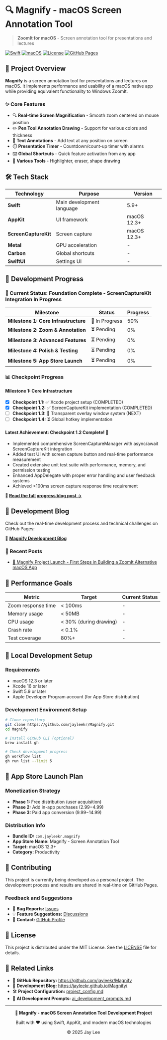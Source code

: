 # 🔍 Magnify - macOS Screen Annotation Tool

> **ZoomIt for macOS** - Screen annotation tool for presentations and lectures

[![Swift](https://img.shields.io/badge/Swift-5.9+-FA7343?style=for-the-badge&logo=swift&logoColor=white)](https://developer.apple.com/swift/)
[![macOS](https://img.shields.io/badge/macOS-12.3+-000000?style=for-the-badge&logo=apple&logoColor=white)](https://developer.apple.com/macos/)
[![License](https://img.shields.io/badge/License-MIT-blue?style=for-the-badge)](LICENSE)
[![GitHub Pages](https://img.shields.io/badge/GitHub%20Pages-Live-brightgreen?style=for-the-badge&logo=github)](https://jayleekr.github.io/Magnify/)

## 🎯 Project Overview

**Magnify** is a screen annotation tool for presentations and lectures on macOS. It implements performance and usability of a macOS native app while providing equivalent functionality to Windows ZoomIt.

### ✨ Core Features

- 🔍 **Real-time Screen Magnification** - Smooth zoom centered on mouse position
- ✏️ **Pen Tool Annotation Drawing** - Support for various colors and thickness
- 📝 **Text Annotations** - Add text at any position on screen
- ⏱️ **Presentation Timer** - Countdown/count-up timer with alarms
- ⌨️ **Global Shortcuts** - Quick feature activation from any app
- 🎨 **Various Tools** - Highlighter, eraser, shape drawing

## 🛠️ Tech Stack

| Technology | Purpose | Version |
|------------|---------|---------|
| **Swift** | Main development language | 5.9+ |
| **AppKit** | UI framework | macOS 12.3+ |
| **ScreenCaptureKit** | Screen capture | macOS 12.3+ |
| **Metal** | GPU acceleration | - |
| **Carbon** | Global shortcuts | - |
| **SwiftUI** | Settings UI | - |

## 📅 Development Progress

### 🚀 Current Status: Foundation Complete - ScreenCaptureKit Integration In Progress

| Milestone | Status | Progress |
|-----------|--------|----------|
| **Milestone 1: Core Infrastructure** | 🚧 In Progress | 50% |
| **Milestone 2: Zoom & Annotation** | ⏳ Pending | 0% |
| **Milestone 3: Advanced Features** | ⏳ Pending | 0% |
| **Milestone 4: Polish & Testing** | ⏳ Pending | 0% |
| **Milestone 5: App Store Launch** | ⏳ Pending | 0% |

### 📊 Checkpoint Progress

#### Milestone 1: Core Infrastructure
- [x] **Checkpoint 1.1:** ✅ Xcode project setup (COMPLETED)
- [x] **Checkpoint 1.2:** ✅ ScreenCaptureKit implementation (COMPLETED)
- [ ] **Checkpoint 1.3:** 🚧 Transparent overlay window system (NEXT)
- [ ] **Checkpoint 1.4:** ⏳ Global hotkey implementation

#### Latest Achievement: Checkpoint 1.2 Complete! 🎉
- Implemented comprehensive ScreenCaptureManager with async/await ScreenCaptureKit integration
- Added test UI with screen capture button and real-time performance measurement
- Created extensive unit test suite with performance, memory, and permission testing
- Enhanced AppDelegate with proper error handling and user feedback systems
- Achieved <100ms screen capture response time requirement

**📖 [Read the full progress blog post →](https://jayleekr.github.io/Magnify/2025/05/30/checkpoint-1-1-completed.html)**

## 📖 Development Blog

Check out the real-time development process and technical challenges on GitHub Pages:

🔗 **[Magnify Development Blog](https://jayleekr.github.io/Magnify/)**

### 📝 Recent Posts
- [🚀 Magnify Project Launch - First Steps in Building a ZoomIt Alternative macOS App](https://jayleekr.github.io/Magnify/blog/)

## 🎯 Performance Goals

| Metric | Target | Current Status |
|--------|--------|----------------|
| Zoom response time | < 100ms | - |
| Memory usage | < 50MB | - |
| CPU usage | < 30% (during drawing) | - |
| Crash rate | < 0.1% | - |
| Test coverage | 80%+ | - |

## 🚀 Local Development Setup

### Requirements
- macOS 12.3 or later
- Xcode 16 or later
- Swift 5.9 or later
- Apple Developer Program account (for App Store distribution)

### Development Environment Setup
```bash
# Clone repository
git clone https://github.com/jayleekr/Magnify.git
cd Magnify

# Install GitHub CLI (optional)
brew install gh

# Check development progress
gh workflow list
gh run list --limit 5
```

## 📱 App Store Launch Plan

### Monetization Strategy
- **Phase 1:** Free distribution (user acquisition)
- **Phase 2:** Add in-app purchases ($2.99-$4.99)
- **Phase 3:** Paid app conversion ($9.99-$14.99)

### Distribution Info
- **Bundle ID:** `com.jayleekr.magnify`
- **App Store Name:** Magnify - Screen Annotation Tool
- **Target:** macOS 12.3+
- **Category:** Productivity

## 🤝 Contributing

This project is currently being developed as a personal project. The development process and results are shared in real-time on GitHub Pages.

### Feedback and Suggestions
- 🐛 **Bug Reports:** [Issues](https://github.com/jayleekr/Magnify/issues)
- 💡 **Feature Suggestions:** [Discussions](https://github.com/jayleekr/Magnify/discussions)
- 📧 **Contact:** [GitHub Profile](https://github.com/jayleekr)

## 📄 License

This project is distributed under the MIT License. See the [LICENSE](LICENSE) file for details.

## 🔗 Related Links

- 📱 **GitHub Repository:** https://github.com/jayleekr/Magnify
- 📖 **Development Blog:** https://jayleekr.github.io/Magnify/
- 🛠️ **Project Configuration:** [project_config.md](project_config.md)
- 🤖 **AI Development Prompts:** [ai_development_prompts.md](ai_development_prompts.md)

---

<div align="center">

**🚀 Magnify - macOS Screen Annotation Tool Development Project**

Built with ❤️ using Swift, AppKit, and modern macOS technologies

© 2025 Jay Lee

</div>
